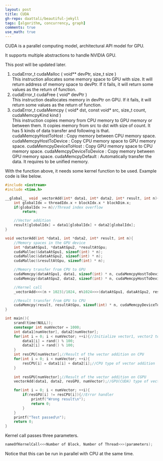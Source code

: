 ```yaml
---
layout: post
title: CUDA
gh-repo: daattali/beautiful-jekyll
tags: [algorithm, concurrency, graph]
comments: true
use_math: true
---
```


CUDA is a parallel computing model, architectural API model for GPU.

It supports multiple abstractions to handle NVIDIA GPU.

This post will be updated later.

1. ​cudaError_t cudaMalloc ( void** devPtr, size_t size )<br>
    This instruction allocates some memory space to GPU with size.
    It will return address of memory space to devPtr.
    If it fails, it will return some values as the return of function.
2. cudaError_t cudaFree ( void* devPtr )<br>
    This instruction deallocates memory in devPtr on GPU.
    If it fails, it will return some values as the return of function.
3. cudaError_t cudaMemcpy ( void* dst, const void* src, size_t count, cudaMemcpyKind kind )<br>
    This instruction copies memory from CPU memory to GPU memory or between them.
    It copies memory from src to dst with size of count.
    It has 5 kinds of data transfer and following is that.
    cudaMemcpyHostToHost : Copy memory between CPU memory space.
    cudaMemcpyHostToDevice : Copy CPU memory space to GPU memory space.
    cudaMemcpyDeviceToHost : Copy GPU memory space to CPU memory space.
    cudaMemcpyDeviceToDevice : Copy memory between GPU memory space.
    cudaMemcpyDefault : Automatically transfer the data. It requires to be unified memory.

With the function above, it needs some kernel function to be used.
Example code is like below.

```cpp
#include <iostream>
#include <time.h>

__global__ void _vectorAdd(int* data1, int* data2, int* result, int n){
    int globalIdx = threadIdx.x + blockIdx.x * blockDim.x;
    if(globalIdx >= n)//Thread index overflow
        return;

    //Vector addition
    result[globalIdx] = data1[globalIdx] + data2[globalIdx];
}

void vectorAdd(int *data1, int *data2, int* result, int n){
    //Memory spaces in the GPU device
    int *dataAtGpu1, *dataAtGpu2, *resultAtGpu;
    cudaMalloc(&dataAtGpu1, sizeof(int) * n);
    cudaMalloc(&dataAtGpu2, sizeof(int) * n);
    cudaMalloc(&resultAtGpu, sizeof(int) * n);

    //Memory transfer from CPU to GPU
    cudaMemcpy(dataAtGpu1, data1, sizeof(int) * n, cudaMemcpyHostToDevice);
    cudaMemcpy(dataAtGpu2, data2, sizeof(int) * n, cudaMemcpyHostToDevice);

    //Kernel call
    _vectorAdd<<<(n + 1023)/1024, n%1024>>>(dataAtGpu1, dataAtGpu2, resultAtGpu, n);

    //Result transfer from GPU to CPU
    cudaMemcpy(result, resultAtGpu, sizeof(int) * n, cudaMemcpyDeviceToHost);
}

int main(){
    srand(time(NULL));
    constexpr int numVector = 1000;
    int data1[numVector], data2[numVector];
    for(int i = 0; i < numVector; ++i){//Initialize vector1, vector2 to some random values
        data1[i] = rand() % 100;
        data2[i] = rand() % 100;
    }
    int resCPU[numVector];//Result of the vector addition on CPU
    for(int i = 0; i < numVector; ++i){
        resCPU[i] = data1[i] + data2[i];//CPU type of vector addition
    }
    
    int resGPU[numVector];//Result of the vector addition on CGPU
    vectorAdd(data1, data2, resGPU, numVector);//GPU(CUDA) type of vector addition

    for(int i = 0; i < numVector; ++i){
        if(resGPU[i] != resCPU[i]){//Error handler
            printf("Wrong result\n");
            return 0;
        }
    }
    printf("Test passed\n");
    return 0;
}
```

Kernel call passes three parameters.

```cpp
nameOfKernelCall<<<Number of Block, Number of Thread>>>(parameters);
```

Notice that this can be run in parallel with CPU at the same time.
